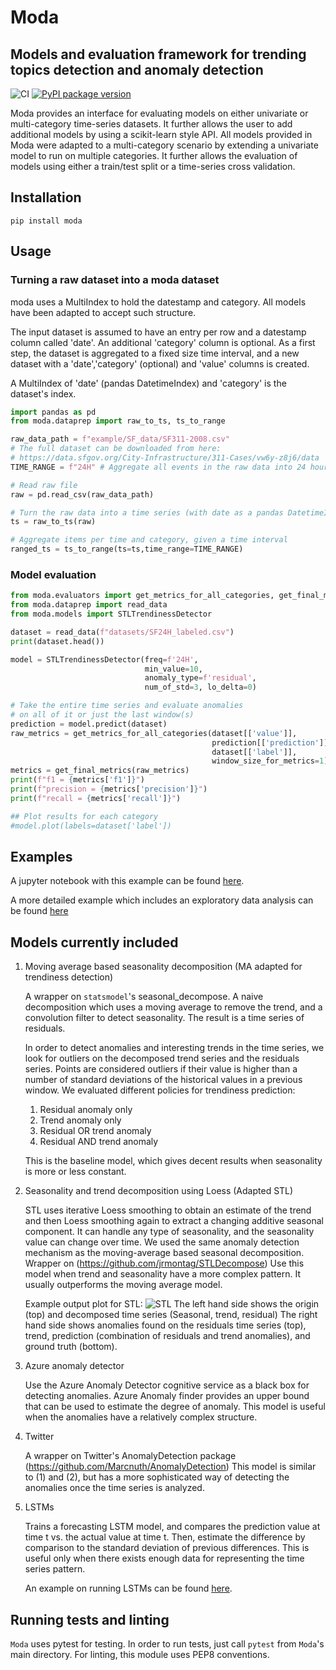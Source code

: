 # Moda

## Models and evaluation framework for trending topics detection and anomaly detection

![CI](https://github.com/omri374/moda/workflows/CI/badge.svg?branch=master)
[![PyPI package version](https://badge.fury.io/py/moda.svg)](https://badge.fury.io/py/moda.svg)

Moda provides an interface for evaluating models on either univariate or multi-category
time-series datasets. It further allows the user to add additional models by using
a scikit-learn style API. All models provided in Moda were adapted
to a multi-category scenario by extending a univariate model
to run on multiple categories.
It further allows the evaluation of models using either
a train/test split or a time-series cross validation.

## Installation

`pip install moda`

## Usage

### Turning a raw dataset into a moda dataset

moda uses a MultiIndex to hold the datestamp and category.
All models have been adapted to accept such structure.

The input dataset is assumed to have an entry per row and a datestamp
column called 'date'. An additional 'category' column is optional.
As a first step, the dataset is aggregated to a fixed size time interval,
and a new dataset with a 'date','category' (optional) and 'value' columns is created.

A MultiIndex of 'date' (pandas DatetimeIndex) and 'category' is the dataset's index.

```python
import pandas as pd
from moda.dataprep import raw_to_ts, ts_to_range

raw_data_path = f"example/SF_data/SF311-2008.csv"
# The full dataset can be downloaded from here: 
# https://data.sfgov.org/City-Infrastructure/311-Cases/vw6y-z8j6/data
TIME_RANGE = f"24H" # Aggregate all events in the raw data into 24 hours intervals

# Read raw file
raw = pd.read_csv(raw_data_path)

# Turn the raw data into a time series (with date as a pandas DatetimeIndex)
ts = raw_to_ts(raw)

# Aggregate items per time and category, given a time interval
ranged_ts = ts_to_range(ts=ts,time_range=TIME_RANGE)
```

### Model evaluation

```python
from moda.evaluators import get_metrics_for_all_categories, get_final_metrics
from moda.dataprep import read_data
from moda.models import STLTrendinessDetector

dataset = read_data(f"datasets/SF24H_labeled.csv")
print(dataset.head())

model = STLTrendinessDetector(freq=f'24H', 
                              min_value=10,
                              anomaly_type=f'residual',
                              num_of_std=3, lo_delta=0)

# Take the entire time series and evaluate anomalies 
# on all of it or just the last window(s)
prediction = model.predict(dataset)
raw_metrics = get_metrics_for_all_categories(dataset[['value']], 
                                             prediction[['prediction']], 
                                             dataset[['label']],
                                             window_size_for_metrics=1)
metrics = get_final_metrics(raw_metrics)
print(f"f1 = {metrics['f1']}")
print(f"precision = {metrics['precision']}")
print(f"recall = {metrics['recall']}")

## Plot results for each category
#model.plot(labels=dataset['label'])   
```

## Examples

A jupyter notebook with this example can be found [here](example.ipynb).

A more detailed example which includes an exploratory data analysis
can be found [here](moda/example/EDA.ipynb)

## Models currently included

1. Moving average based seasonality decomposition (MA adapted for trendiness detection)

    A wrapper on `statsmodel`'s seasonal_decompose.
    A naive decomposition which uses a moving average to remove the trend,
    and a convolution filter to detect seasonality.
    The result is a time series of residuals.

    In order to detect anomalies and interesting trends in the time series,
    we look for outliers on the decomposed trend series and the residuals series.
    Points are considered outliers if their value is higher than a number of
    standard deviations of the historical values in a previous window.
    We evaluated different policies for trendiness prediction:

    1. Residual anomaly only
    2. Trend anomaly only
    3. Residual OR trend anomaly
    4. Residual AND trend anomaly

    This is the baseline model, which gives decent results when seasonality
    is more or less constant.

1. Seasonality and trend decomposition using Loess (Adapted STL)

    STL uses iterative Loess smoothing to obtain an estimate of the trend and then
    Loess smoothing again to extract a changing additive seasonal component.
    It can handle any type of seasonality, and the seasonality value can change over time.
    We used the same anomaly detection mechanism as the moving-average based
    seasonal decomposition.
    Wrapper on (<https://github.com/jrmontag/STLDecompose>)
    Use this model when trend and seasonality have a more complex pattern.
    It usually outperforms the moving average model.

    Example output plot for STL:
    ![STL](https://github.com/omri374/moda/raw/master/figs/STL_example.png)
    The left hand side shows the origin (top) and
    decomposed time series (Seasonal, trend, residual)
    The right hand side shows anomalies found on the residuals time series (top),
    trend, prediction (combination of residuals and trend anomalies),
    and ground truth (bottom).

1. Azure anomaly detector

    Use the Azure Anomaly Detector cognitive service as a black box for detecting anomalies.
    Azure Anomaly finder provides an upper bound that can be used to estimate
    the degree of anomaly.
    This model is useful when the anomalies have a relatively complex structure.

1. Twitter

    A wrapper on Twitter's AnomalyDetection package
    (<https://github.com/Marcnuth/AnomalyDetection>)
    This model is similar to (1) and (2), but has a more sophisticated way of
    detecting the anomalies once the time series is analyzed.

1. LSTMs

    Trains a forecasting LSTM model, and compares the prediction value at time t vs.
    the actual value at time t. Then, estimate the difference by comparison to the
    standard deviation of previous differences.
    This is useful only when there exists enough data for representing
    the time series pattern.

    An example on running LSTMs can be found [here](moda/example/lstm/LSTM_AD.ipynb).

## Running tests and linting

`Moda` uses pytest for testing. In order to run tests, just call `pytest`
from `Moda`'s main directory. For linting, this module uses PEP8 conventions.
